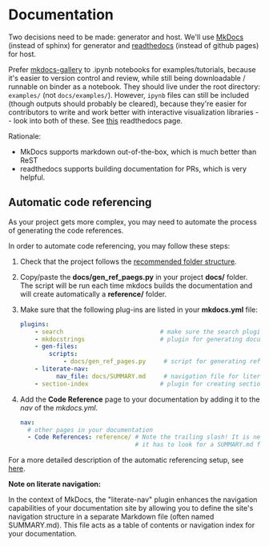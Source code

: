 # Documentation

Two decisions need to be made: generator and host. We'll use [MkDocs](https://www.mkdocs.org/) (instead of sphinx) for generator and [readthedocs](https://readthedocs.org/) (instead of github pages) for host.

Prefer [mkdocs-gallery](https://smarie.github.io/mkdocs-gallery/generated/tutorials/plot_parse/#download_links) to .ipynb notebooks for examples/tutorials, because it's easier to version control and review, while still being downloadable / runnable on binder as a notebook. They should live under the root directory: `examples/` (not `docs/examples/`). However, `ipynb` files can still be included (though outputs should probably be cleared), because they're easier for contributors to write and work better with interactive visualization libraries -- look into both of these. See [this](https://docs.readthedocs.io/en/stable/guides/jupyter.html) readthedocs page.

Rationale:
- MkDocs supports markdown out-of-the-box, which is much better than ReST
- readthedocs supports building documentation for PRs, which is very helpful.

## Automatic code referencing

As your project gets more complex, you may need to automate the process of generating the code references. 

In order to automate code referencing, you may follow these steps:

1. Check that the project follows the [recommended folder structure](01-structure.md#package-structure).

2. Copy/paste the **docs/gen_ref_paegs.py** in your project **docs/** folder. The script will be run each time mkdocs builds the documentation and will create automatically a **reference/** folder.

3. Make sure that the following plug-ins are listed in your **mkdocs.yml** file:

    ```yaml
    plugins:
        - search                           # make sure the search plugin is still enabled
        - mkdocstrings                     # plugin for generating documentation from Python docstrings
        - gen-files:
            scripts:
                - docs/gen_ref_pages.py     # script for generating reference pages
        - literate-nav:
              nav_file: docs/SUMMARY.md     # navigation file for literate navigation
        - section-index                    # plugin for creating section index
    ```

4. Add the **Code Reference** page to your documentation by adding it to the *nav* of the *mkdocs.yml*.

    ```yaml
    nav:
      # other pages in your documentation
      - Code References: reference/ # Note the trailing slash! It is needed so that mkdocs-literate-nav knows 
                                    # it has to look for a SUMMARY.md file in that folder.
    ``` 
    
For a more detailed description of the automatic referencing setup, see [here](https://mkdocstrings.github.io/recipes/).

**Note on literate navigation:**

In the context of MkDocs, the "literate-nav" plugin enhances the navigation capabilities of your documentation site by allowing you to define the site's navigation structure in a separate Markdown file (often named SUMMARY.md). This file acts as a table of contents or navigation index for your documentation.

